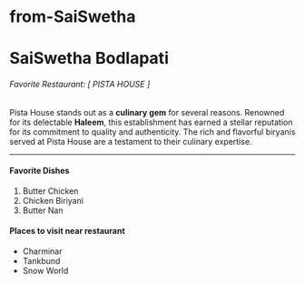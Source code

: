# from-SaiSwetha
# SaiSwetha Bodlapati
###### Favorite Restaurant: [ PISTA HOUSE ]

Pista House stands out as a **culinary gem** for several reasons. Renowned for its delectable **Haleem**, this establishment has earned a stellar reputation for its commitment to quality and authenticity. The rich and flavorful biryanis served at Pista House are a testament to their culinary expertise. 

----------------------------------------------------------------------------
#### Favorite Dishes
1. Butter Chicken
2. Chicken Biriyani
3. Butter Nan

#### Places to visit near restaurant
* Charminar
* Tankbund
* Snow World